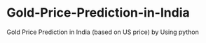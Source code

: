 # Gold-Price-Prediction-in-India
Gold Price Prediction in India (based on US price) by Using python 
